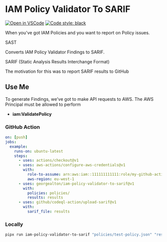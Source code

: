 # IAM Policy Validator To SARIF

[![Open in VSCode](https://open.vscode.dev/badges/open-in-vscode.svg)](https://open.vscode.dev/georgealton/iam-policy-validator-to-sarif)
[![Code style: black](https://img.shields.io/badge/code%20style-black-000000.svg)](https://github.com/psf/black)

When you've got IAM Policies and you want to report on Policy issues.

SAST

Converts IAM Policy Validator Findings to SARIF.

SARIF (Static Analysis Results Interchange Format)

The motivation for this was to report SARIF results to GitHub

## Use Me

To generate Findings, we've got to make API requests to AWS. The AWS Principal must be allowed to perform

- **iam:ValidatePolicy**

### GitHub Action

```yaml
on: [push]
jobs:
  example:
    runs-on: ubuntu-latest
    steps:
      - uses: actions/checkout@v1
      - uses: aws-actions/configure-aws-credentials@v1
        with:
          role-to-assume: arn:aws:iam::111111111111:role/my-github-actions-role-test
          aws-region: eu-west-1
      - uses: georgealton/iam-policy-validator-to-sarif@v1
        with:
          policies: policies/
          results: results
      - uses: github/codeql-action/upload-sarif@v1
        with:
          sarif_file: results
```

### Locally

```sh
pipx run iam-policy-validator-to-sarif "policies/test-policy.json" "results/test-policy.sarif"
```
